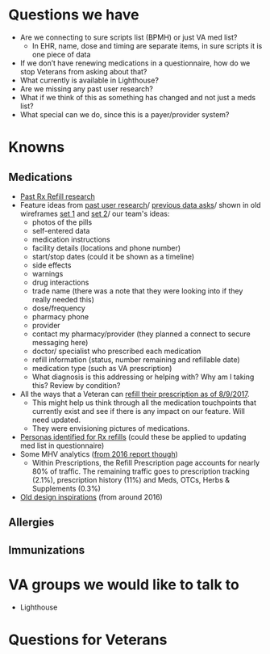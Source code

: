 # Questions we have
- Are we connecting to sure scripts list (BPMH) or just VA med list?
  - In EHR, name, dose and timing are separate items, in sure scripts it is one piece of data
- If we don’t have renewing medications in a questionnaire, how do we stop Veterans from asking about that?
- What currently is available in Lighthouse?
- Are we missing any past user research?
- What if we think of this as something has changed and not just a meds list?
- What special can we do, since this is a payer/provider system?
# Knowns
## Medications
- [Past Rx Refill research](https://github.com/department-of-veterans-affairs/va.gov-team/tree/master/products/health-care/prescription-refills/vets-prescriptions)
- Feature ideas from [past user research](https://github.com/department-of-veterans-affairs/va.gov-team/blob/master/products/health-care/prescription-refills/mhv-api/2016-06-03-technical-validation.md)/ [previous data asks](https://github.com/department-of-veterans-affairs/va.gov-team/blob/master/products/health-care/prescription-refills/mhv-api/missing-data-that-we-need.md)/ shown in old wireframes [set 1](https://github.com/department-of-veterans-affairs/va.gov-team/blob/master/products/health-care/prescription-refills/mhv-api/doc-images/detail.png) and [set 2](https://github.com/department-of-veterans-affairs/va.gov-team/blob/master/products/health-care/prescription-refills/vets-prescriptions/research/mhv-prototype/redesign-prototype-pharmacy-1.pdf)/ our team's ideas:
  - photos of the pills
  - self-entered data
  - medication instructions
  - facility details (locations and phone number)
  - start/stop dates (could it be shown as a timeline)
  - side effects
  - warnings
  - drug interactions
  - trade name (there was a note that they were looking into if they really needed this)
  - dose/frequency
  - pharmacy phone
  - provider
  - contact my pharmacy/provider (they planned a connect to secure messaging here)
  - doctor/ specialist who prescribed each medication
  - refill information (status, number remaining and refillable date)
  - medication type (such as VA prescription)
  - What diagnosis is this addressing or helping with? Why am I taking this? Review by condition?
- All the ways that a Veteran can [refill their prescription as of 8/9/2017](https://github.com/department-of-veterans-affairs/va.gov-team/blob/master/products/health-care/prescription-refills/vets-prescriptions/research/ways-to-refill-rx-at-va.md). 
   - This might help us think through all the medication touchpoints that currently exist and see if there is any impact on our feature. Will need updated.
  - They were envisioning pictures of medications.
- [Personas identified for Rx refills](https://github.com/department-of-veterans-affairs/va.gov-team/blob/master/products/health-care/prescription-refills/vets-prescriptions/research/high-level-userflow.md) (could these be applied to updating med list in questionnaire)
- Some MHV analytics ([from 2016 report though](https://github.com/department-of-veterans-affairs/va.gov-team/blob/master/products/health-care/prescription-refills/vets-prescriptions/research/rx-refills-discovery-final-deck.pptx))
  - Within Prescriptions, the Refill Prescription page accounts for nearly 80% of traffic. The remaining traffic goes to prescription tracking (2.1%), prescription history (11%) and Meds, OTCs, Herbs & Supplements (0.3%)
- [Old design inspirations](https://github.com/department-of-veterans-affairs/va.gov-team/blob/master/products/health-care/prescription-refills/vets-prescriptions/research/inspiration.md) (from around 2016)

## Allergies

## Immunizations

# VA groups we would like to talk to
- Lighthouse
# Questions for Veterans

